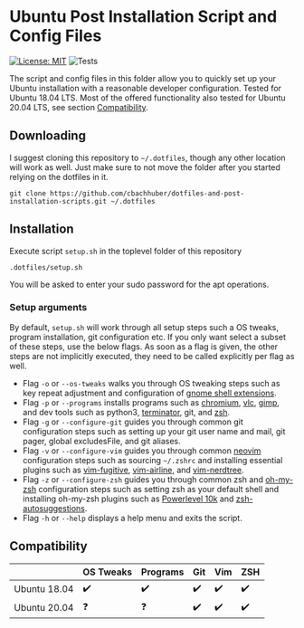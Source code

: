 # Ubuntu Post Installation Script and Config Files

[![License: MIT](https://img.shields.io/badge/License-MIT-blue.svg)](/LICENSE)
![Tests](https://github.com/cbachhuber/dotfiles-and-post-installation-scripts/workflows/Tests/badge.svg)

The script and config files in this folder allow you to quickly set up your Ubuntu installation with a reasonable developer configuration. Tested for Ubuntu 18.04 LTS. Most of the offered functionality also tested for Ubuntu 20.04 LTS, see section [Compatibility](#Compatibility).

## Downloading

I suggest cloning this repository to `~/.dotfiles`, though any other location will work as well. Just make sure to not move the folder after you started relying on the dotfiles in it.

```shell
git clone https://github.com/cbachhuber/dotfiles-and-post-installation-scripts.git ~/.dotfiles
```

## Installation

Execute script `setup.sh` in the toplevel folder of this repository

```shell
.dotfiles/setup.sh
```

You will be asked to enter your sudo password for the apt operations.

### Setup arguments

By default, `setup.sh` will work through all setup steps such a OS tweaks, program installation, git configuration etc. If you only want select a subset of these steps, use the below flags. As soon as a flag is given, the other steps are not implicitly executed, they need to be called explicitly per flag as well.

- Flag `-o` or `--os-tweaks` walks you through OS tweaking steps such as key repeat adjustment and configuration of [gnome shell extensions](https://extensions.gnome.org/).
- Flag `-p` or `--programs` installs programs such as [chromium](https://chromium.googlesource.com/chromium/src/), [vlc](https://www.videolan.org/), [gimp](https://www.gimp.org/), and dev tools such as python3, [terminator](https://gnometerminator.blogspot.com/p/introduction.html), git, and [zsh](https://en.wikipedia.org/wiki/Z_shell).
- Flag `-g` or `--configure-git` guides you through common git configuration steps such as setting up your git user name and mail, git pager, global excludesFile, and git aliases.
- Flag `-v` or `--configure-vim` guides you through common [neovim](https://github.com/neovim/neovim) configuration steps such as sourcing `~/.zshrc` and installing essential plugins such as [vim-fugitive](https://github.com/tpope/vim-fugitive), [vim-airline](https://github.com/vim-airline/vim-airline), and [vim-nerdtree](https://github.com/scrooloose/nerdtree).
- Flag `-z` or `--configure-zsh` guides you through common zsh and [oh-my-zsh](https://github.com/ohmyzsh/ohmyzsh) configuration steps such as setting zsh as your default shell and installing oh-my-zsh plugins such as [Powerlevel 10k](https://github.com/romkatv/powerlevel10k) and [zsh-autosuggestions](https://github.com/zsh-users/zsh-autosuggestions).
- Flag `-h` or `--help` displays a help menu and exits the script.

## Compatibility

|              |      OS Tweaks   |     Programs     |      Git         |         Vim      |        ZSH       |
|--------------|------------------|------------------|------------------|------------------|------------------|
| Ubuntu 18.04 |:heavy_check_mark:|:heavy_check_mark:|:heavy_check_mark:|:heavy_check_mark:|:heavy_check_mark:|
| Ubuntu 20.04 |   :question:     |    :question:    |:heavy_check_mark:|:heavy_check_mark:|:heavy_check_mark:|
